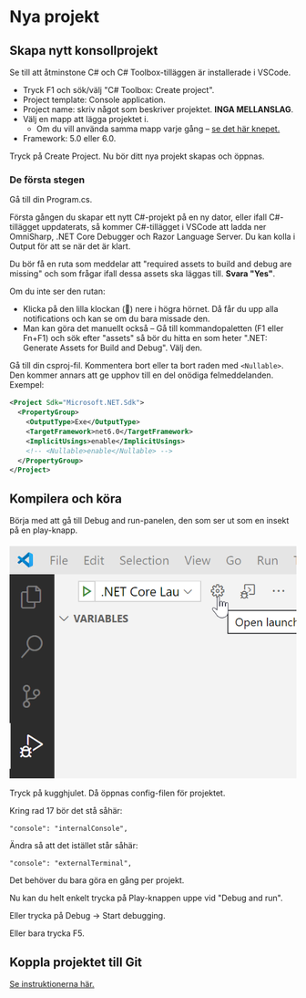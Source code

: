 # Nya projekt

## Skapa nytt konsollprojekt

Se till att åtminstone C# och C# Toolbox-tilläggen är installerade i VSCode.

* Tryck F1 och sök/välj "C# Toolbox: Create project".
* Project template: Console application.
* Project name: skriv något som beskriver projektet. **INGA MELLANSLAG**.
* Välj en mapp att lägga projektet i.
  * Om du vill använda samma mapp varje gång – [se det här knepet.](./#ha-en-standardmapp-foer-nya-projekt)
* Framework: 5.0 eller 6.0.

Tryck på Create Project. Nu bör ditt nya projekt skapas och öppnas.

### De första stegen

Gå till din Program.cs.

Första gången du skapar ett nytt C#-projekt på en ny dator, eller ifall C#-tillägget uppdaterats, så kommer C#-tillägget i VSCode att ladda ner OmniSharp, .NET Core Debugger och Razor Language Server. Du kan kolla i Output för att se när det är klart.

Du bör få en ruta som meddelar att "required assets to build and debug are missing" och som frågar ifall dessa assets ska läggas till. **Svara "Yes"**.

Om du inte ser den rutan:

* Klicka på den lilla klockan (🔔) nere i högra hörnet. Då får du upp alla notifications och kan se om du bara missade den.
* Man kan göra det manuellt också – Gå till kommandopaletten (F1 eller Fn+F1) och sök efter "assets" så bör du hitta en som heter ".NET: Generate Assets for Build and Debug". Välj den.

Gå till din csproj-fil. Kommentera bort eller ta bort raden med `<Nullable>`. Den kommer annars att ge upphov till en del onödiga felmeddelanden. Exempel:

```xml
<Project Sdk="Microsoft.NET.Sdk">
  <PropertyGroup>
    <OutputType>Exe</OutputType>
    <TargetFramework>net6.0</TargetFramework>
    <ImplicitUsings>enable</ImplicitUsings>
    <!-- <Nullable>enable</Nullable> -->
  </PropertyGroup>
</Project>

```

## Kompilera och köra

Börja med att gå till Debug and run-panelen, den som ser ut som en insekt på en play-knapp.\
\
<img src="../../.gitbook/assets/image (1).png" alt="" data-size="original">&#x20;

Tryck på kugghjulet. Då öppnas config-filen för projektet.

Kring rad 17 bör det stå såhär:

```
"console": "internalConsole",
```

Ändra så att det istället står såhär:

```
"console": "externalTerminal",
```

Det behöver du bara göra en gång per projekt.

Nu kan du helt enkelt trycka på Play-knappen uppe vid "Debug and run".

Eller trycka på Debug → Start debugging.

Eller bara trycka F5.

## Koppla projektet till Git

[Se instruktionerna här.](../git-and-github/)
